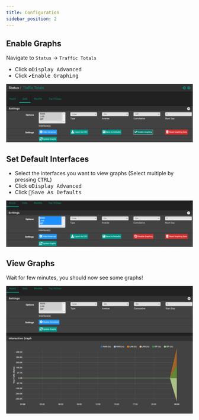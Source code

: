 ```yaml
---
title: Configuration
sidebar_position: 2
---
```


## Enable Graphs

Navigate to `Status` -> `Traffic Totals`

- Click <kbd>⚙️Display Advanced</kbd>
- Click <kbd>✔️Enable Graphing</kbd>

![traffic-enable-graph](img/traffic-enable-graph.png)

## Set Default Interfaces

- Select the interfaces you want to view graphs (Select multiple by pressing <kbd>CTRL</kbd>)
- Click <kbd>⚙️Display Advanced</kbd>
- Click <kbd>💾Save As Defaults</kbd>

![traffic-defaults](img/traffic-defaults.png)

## View Graphs

Wait for few minutes, you should now see some graphs!

![traffic-graphs](img/traffic-graphs.png)

